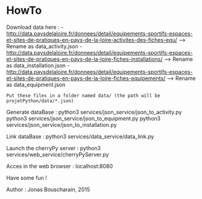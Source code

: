 # HowTo

Download data here :
	- http://data.paysdelaloire.fr/donnees/detail/equipements-sportifs-espaces-et-sites-de-pratiques-en-pays-de-la-loire-activites-des-fiches-equ/
		--> Rename as data_activity.json
	- http://data.paysdelaloire.fr/donnees/detail/equipements-sportifs-espaces-et-sites-de-pratiques-en-pays-de-la-loire-fiches-installations/
		--> Rename as data_installation.json
	- http://data.paysdelaloire.fr/donnees/detail/equipements-sportifs-espaces-et-sites-de-pratiques-en-pays-de-la-loire-fiches-equipements/
		--> Rename as data_equipment.json

	Put these files in a folder named data/ (the path will be projetPython/data/*.json)

Generate dataBase :
	python3 services/json_service/json_to_activity.py
	python3 services/json_service/json_to_equipment.py
	python3 services/json_service/json_to_installation.py

Link dataBase :
	python3 services/data_service/data_link.py

Launch the cherryPy server :
	python3 services/web_service/cherryPyServer.py

Acces in the web browser :
	localhost:8080

Have some fun !

Author : Jonas Bouscharain, 2015
